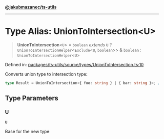 [**@jakubmazanec/ts-utils**](../README.md)

---

# Type Alias: UnionToIntersection\<U\>

> **UnionToIntersection**\<`U`\> = `boolean` _extends_ `U` ?
> `UnionToIntersectionHelper`\<`Exclude`\<`U`, `boolean`\>\> & `boolean` :
> `UnionToIntersectionHelper`\<`U`\>

Defined in:
[packages/ts-utils/source/types/UnionToIntersection.ts:10](https://github.com/jakubmazanec/tools/blob/c36a857a499e2c0c4f38fc4405cb987b357adf10/packages/ts-utils/source/types/UnionToIntersection.ts#L10)

Converts union type to intersection type:

```TypeScript
type Result = UnionToIntersection<{ foo: string } | { bar: string }>; // `typeof Result` is `{foo: string} & {bar: string}`
```

## Type Parameters

### U

`U`

Base for the new type
